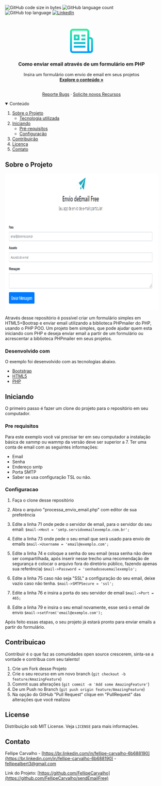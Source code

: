 
![GitHub code size in bytes](https://img.shields.io/github/languages/code-size/FellipeCarvalho/sendEmailFree?label=Size)
![GitHub language count](https://img.shields.io/github/languages/count/FellipeCarvalho/sendEmailFree)
![GitHub top language](https://img.shields.io/github/languages/top/FellipeCarvalho/sendEmailFree?label=PHP)
[![LinkedIn][linkedin-shield]][linkedin-url]

<!-- PROJECT LOGO -->
<br />
<p align="center">
  <a href="https://github.com/FellipeCarvalho/sendEmailFree">
    <img src="logo_git.png" alt="Logo" width="80" height="80">
  </a>

  <h3 align="center">Como enviar email através de um formulário em PHP</h3>

  <p align="center">
    Insira um formulário com envio de email em seus projetos
    <br />
    <a href="https://github.com/FellipeCarvalho/sendEmailFree/"><strong>Explore o conteúdo »</strong></a>
    <br />
    <br />
<p align="center">
    <a href="https://github.com/FellipeCarvalho/sendEmailFree/issues">Reporte Bugs</a>
    ·
    <a href="https://github.com/FellipeCarvalho/sendEmailFree/issues">Solicite novos Recursos </a>
  </p>
</p>



<!-- TABLE OF CONTENTS -->
<details open="open">
  <summary>Conteúdo</summary>
  <ol>
    <li>
        <a href="#Sobre-o-Projeto">Sobre o Projeto</a>
        <ul>
          <li><a href="#desenvolvido-com">Tecnologia utilizada</a></li>
        </ul>
    </li>
      <li> 
         <a href="#Iniciando">Iniciando</a>
      <ul>
        <li><a href="#Pre-requisitos">Pré-requisitos</a></li>
        <li><a href="#Configuracao">Configuração</a></li>
      </ul>
    </li>
    <li><a href="#Contribuicao">Contribuição</a></li>
    <li><a href="#license">Licença</a></li>
    <li><a href="#Contato">Contato</a></li>

  </ol>
</details>



<!-- ABOUT THE PROJECT -->
## Sobre o Projeto
<p align="center>
  <a href="https://github.com/FellipeCarvalho/sendEmailFree">
    <img src="emailfree.PNG" alt="Logo" width="1100" height="450">
  </a>
</p>
Através desse repositório é possível criar um formulário simples em HTML5+Bootrap e enviar email utilizando a biblioteca PHPmailer do PHP, usando o PHP POO.
Um projeto bem simples, que pode ajudar quem esta iniciando com PHP e deseja enviar email a partir de um formulário ou acrescentar a biblioteca PHPmailer em seus projetos.
                                                                

### Desenvolvido com

O exemplo foi desenvolvido com as tecnologias abaixo.
* [Bootstrap](https://getbootstrap.com)
* [HTML5](https://html5up.net/)
* [PHP](https://www.php.net/)



<!-- GETTING STARTED -->
## Iniciando

O primeiro passo é fazer um clone do projeto para o repositório em seu computador.

### Pre requisitos

Para este exemplo você vai precisar ter em seu computador a instalação básica de xammp ou wammp da versão deve ser superior a 7.
Ter uma conta de email com as seguintes informações:

* Email
* Senha
* Endereço smtp
* Porta SMTP
* Saber se usa configuração TSL ou não.

### Configuracao

1. Faça o clone desse repositório 
2. Abra o arquivo "processa_envio_email.php" com editor de sua preferência
3. Edite a linha 71 onde pede o servidor de email, para o servidor do seu email:
   ``` $mail->Host = 'smtp.servidoemailexemplo.com.br';  ```

4. Edite a linha 73 onde pede o seu email que será usado para envio de emails
   ```$mail->Username = 'email@exemplo.com';  ```
5. Edite a linha 74 e coloque a senha do seu email (essa senha não deve ser compartilhada, após inserir nesse trecho uma recomendação de segurança é colocar o arquivo fora do diretório público, fazendo apenas sua referência)
     ```$mail->Password = 'senhadoseuemailexemplo'; ```
6. Edite a linha 75 caso não seja "SSL" a configuração do seu email, deixe vazio caso não tenha.
    ```$mail->SMTPSecure = 'ssl'; ```
7. Edite a linha 76 e insira a porta do seu servidor de email
   ```$mail->Port = 465; ```
8. Edite a linha 79 e insira o seu email novamente, esse será o email de envio
   ```$mail->setFrom('email@exemplo.com'); ```

Após feito essas etapas, o seu projeto já estará pronto para enviar emails a partir do formulário.



<!-- CONTRIBUTING -->
## Contribuicao

Contribuir é o que faz as comunidades open source crescerem, sinta-se a vontade e contribua com seu talento!

1. Crie um Fork desse Projeto
2. Crie o seu recurso em um novo branch (`git checkout -b feature/AmazingFeature`)
3. Commit suas alterações (`git commit -m 'Add some AmazingFeature'`)
4. De um Push no Branch (`git push origin feature/AmazingFeature`)
5. Na opção do GitHub "Pull Request"  clique em  "PullRequest" das alterações que você realizou



<!-- LICENSE -->
## License

Distribuição sob MIT License. Veja `LICENSE` para mais informações.



<!-- CONTACT -->
## Contato

Fellipe Carvalho - [https://br.linkedin.com/in/fellipe-carvalho-6b688190](https://br.linkedin.com/in/fellipe-carvalho-6b688190) - fellipealbert3@gmail.com

Link do Projeto: [https://github.com/FellipeCarvalho](https://github.com/FellipeCarvalho/sendEmailFree)






<!-- MARKDOWN LINKS & IMAGES -->
<!-- https://www.markdownguide.org/basic-syntax/#reference-style-links -->
[contributors-shield]: https://img.shields.io/github/contributors/othneildrew/Best-README-Template.svg?style=for-the-badge
[contributors-url]: https://github.com/othneildrew/Best-README-Template/graphs/contributors
[forks-shield]: https://img.shields.io/github/forks/othneildrew/Best-README-Template.svg?style=for-the-badge
[forks-url]: https://github.com/othneildrew/Best-README-Template/network/members
[stars-shield]: https://img.shields.io/github/stars/othneildrew/Best-README-Template.svg?style=for-the-badge
[stars-url]: https://github.com/othneildrew/Best-README-Template/stargazers
[issues-shield]: https://img.shields.io/github/issues/othneildrew/Best-README-Template.svg?style=for-the-badge
[issues-url]: https://github.com/othneildrew/Best-README-Template/issues
[license-shield]: https://img.shields.io/github/license/othneildrew/Best-README-Template.svg?style=for-the-badge
[license-url]: https://github.com/othneildrew/Best-README-Template/blob/master/LICENSE.txt
[linkedin-shield]: https://img.shields.io/badge/-LinkedIn-black.svg?style=for-the-badge&logo=linkedin&colorB=555
[linkedin-url]: https://linkedin.com/in/fellipe-carvalho-6b688190
[product-screenshot]: images/screenshot.png


